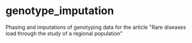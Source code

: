 # genotype_imputation
Phasing and imputations of genotyping data for the article "Rare diseases load through the study of a regional population"
